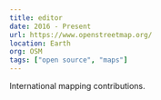 ```yaml
---
title: editor
date: 2016 - Present
url: https://www.openstreetmap.org/
location: Earth
org: OSM
tags: ["open source", "maps"]
---
```


International mapping contributions.